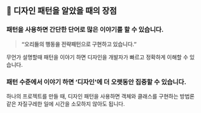 ## 🚀 디자인 패턴을 알았을 때의 장점

### 패턴을 사용하면 간단한 단어로 많은 이야기를 할 수 있습니다.

> **“오리들의 행동을 전략패턴으로 구현하고 있습니다.”**
>

무언가 설명할때 패턴을 이야기 하면 디자인을 개발자가 빠르고 정확하게 이해할 수 있습니다.

### 패턴 수준에서 이야기 하면 ‘디자인'에 더 오랫동안 집중할 수 있습니다.

하나의 프로젝트를 만들 때, 디자인 패턴을 사용하면 객체와 클래스를 구현하는 방법론 같은 자질구레한 일에 시간을 소모하지 않아도 됩니다.